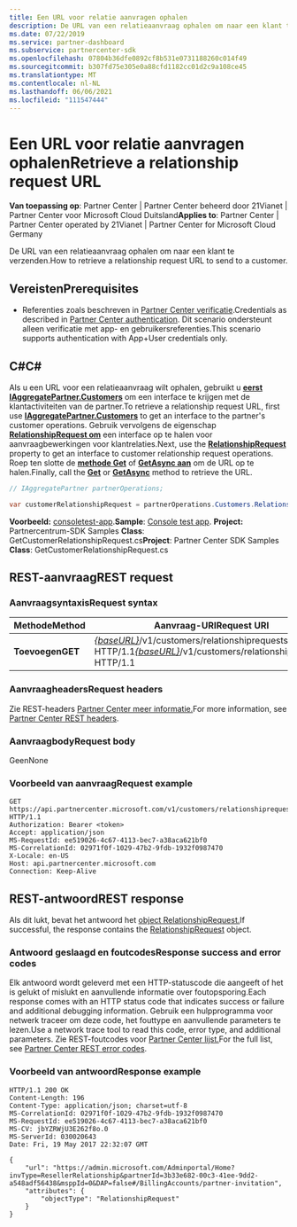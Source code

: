 ```yaml
---
title: Een URL voor relatie aanvragen ophalen
description: De URL van een relatieaanvraag ophalen om naar een klant te verzenden.
ms.date: 07/22/2019
ms.service: partner-dashboard
ms.subservice: partnercenter-sdk
ms.openlocfilehash: 07804b36dfe0892cf8b531e0731188260c014f49
ms.sourcegitcommit: b307fd75e305e0a88cfd1182cc01d2c9a108ce45
ms.translationtype: MT
ms.contentlocale: nl-NL
ms.lasthandoff: 06/06/2021
ms.locfileid: "111547444"
---
```

# <a name="retrieve-a-relationship-request-url"></a><span data-ttu-id="2c13e-103">Een URL voor relatie aanvragen ophalen</span><span class="sxs-lookup"><span data-stu-id="2c13e-103">Retrieve a relationship request URL</span></span>

<span data-ttu-id="2c13e-104">**Van toepassing op**: Partner Center | Partner Center beheerd door 21Vianet | Partner Center voor Microsoft Cloud Duitsland</span><span class="sxs-lookup"><span data-stu-id="2c13e-104">**Applies to**: Partner Center | Partner Center operated by 21Vianet | Partner Center for Microsoft Cloud Germany</span></span>

<span data-ttu-id="2c13e-105">De URL van een relatieaanvraag ophalen om naar een klant te verzenden.</span><span class="sxs-lookup"><span data-stu-id="2c13e-105">How to retrieve a relationship request URL to send to a customer.</span></span>

## <a name="prerequisites"></a><span data-ttu-id="2c13e-106">Vereisten</span><span class="sxs-lookup"><span data-stu-id="2c13e-106">Prerequisites</span></span>

- <span data-ttu-id="2c13e-107">Referenties zoals beschreven in [Partner Center verificatie](partner-center-authentication.md).</span><span class="sxs-lookup"><span data-stu-id="2c13e-107">Credentials as described in [Partner Center authentication](partner-center-authentication.md).</span></span> <span data-ttu-id="2c13e-108">Dit scenario ondersteunt alleen verificatie met app- en gebruikersreferenties.</span><span class="sxs-lookup"><span data-stu-id="2c13e-108">This scenario supports authentication with App+User credentials only.</span></span>

## <a name="c"></a><span data-ttu-id="2c13e-109">C\#</span><span class="sxs-lookup"><span data-stu-id="2c13e-109">C\#</span></span>

<span data-ttu-id="2c13e-110">Als u een URL voor een relatieaanvraag wilt ophalen, gebruikt u [**eerst IAggregatePartner.Customers**](/dotnet/api/microsoft.store.partnercenter.ipartner.customers) om een interface te krijgen met de klantactiviteiten van de partner.</span><span class="sxs-lookup"><span data-stu-id="2c13e-110">To retrieve a relationship request URL, first use [**IAggregatePartner.Customers**](/dotnet/api/microsoft.store.partnercenter.ipartner.customers) to get an interface to the partner's customer operations.</span></span> <span data-ttu-id="2c13e-111">Gebruik vervolgens de eigenschap [**RelationshipRequest om**](/dotnet/api/microsoft.store.partnercenter.customers.icustomercollection.relationshiprequest) een interface op te halen voor aanvraagbewerkingen voor klantrelaties.</span><span class="sxs-lookup"><span data-stu-id="2c13e-111">Next, use the [**RelationshipRequest**](/dotnet/api/microsoft.store.partnercenter.customers.icustomercollection.relationshiprequest) property to get an interface to customer relationship request operations.</span></span> <span data-ttu-id="2c13e-112">Roep ten slotte de [**methode Get**](/dotnet/api/microsoft.store.partnercenter.relationshiprequests.icustomerrelationshiprequest.get) of [**GetAsync aan**](/dotnet/api/microsoft.store.partnercenter.relationshiprequests.icustomerrelationshiprequest.getasync) om de URL op te halen.</span><span class="sxs-lookup"><span data-stu-id="2c13e-112">Finally, call the [**Get**](/dotnet/api/microsoft.store.partnercenter.relationshiprequests.icustomerrelationshiprequest.get) or [**GetAsync**](/dotnet/api/microsoft.store.partnercenter.relationshiprequests.icustomerrelationshiprequest.getasync) method to retrieve the URL.</span></span>

``` csharp
// IAggregatePartner partnerOperations;

var customerRelationshipRequest = partnerOperations.Customers.RelationshipRequest.Get();
```

<span data-ttu-id="2c13e-113">**Voorbeeld:** [consoletest-app](console-test-app.md).</span><span class="sxs-lookup"><span data-stu-id="2c13e-113">**Sample**: [Console test app](console-test-app.md).</span></span> <span data-ttu-id="2c13e-114">**Project:** Partnercentrum-SDK Samples **Class**: GetCustomerRelationshipRequest.cs</span><span class="sxs-lookup"><span data-stu-id="2c13e-114">**Project**: Partner Center SDK Samples **Class**: GetCustomerRelationshipRequest.cs</span></span>

## <a name="rest-request"></a><span data-ttu-id="2c13e-115">REST-aanvraag</span><span class="sxs-lookup"><span data-stu-id="2c13e-115">REST request</span></span>

### <a name="request-syntax"></a><span data-ttu-id="2c13e-116">Aanvraagsyntaxis</span><span class="sxs-lookup"><span data-stu-id="2c13e-116">Request syntax</span></span>

| <span data-ttu-id="2c13e-117">Methode</span><span class="sxs-lookup"><span data-stu-id="2c13e-117">Method</span></span>  | <span data-ttu-id="2c13e-118">Aanvraag-URI</span><span class="sxs-lookup"><span data-stu-id="2c13e-118">Request URI</span></span>                                                                            |
|---------|----------------------------------------------------------------------------------------|
| <span data-ttu-id="2c13e-119">**Toevoegen**</span><span class="sxs-lookup"><span data-stu-id="2c13e-119">**GET**</span></span> | <span data-ttu-id="2c13e-120">[*{baseURL}*](partner-center-rest-urls.md)/v1/customers/relationshiprequests HTTP/1.1</span><span class="sxs-lookup"><span data-stu-id="2c13e-120">[*{baseURL}*](partner-center-rest-urls.md)/v1/customers/relationshiprequests HTTP/1.1</span></span> |

### <a name="request-headers"></a><span data-ttu-id="2c13e-121">Aanvraagheaders</span><span class="sxs-lookup"><span data-stu-id="2c13e-121">Request headers</span></span>

<span data-ttu-id="2c13e-122">Zie REST-headers [Partner Center meer informatie.](headers.md)</span><span class="sxs-lookup"><span data-stu-id="2c13e-122">For more information, see [Partner Center REST headers](headers.md).</span></span>

### <a name="request-body"></a><span data-ttu-id="2c13e-123">Aanvraagbody</span><span class="sxs-lookup"><span data-stu-id="2c13e-123">Request body</span></span>

<span data-ttu-id="2c13e-124">Geen</span><span class="sxs-lookup"><span data-stu-id="2c13e-124">None</span></span>

### <a name="request-example"></a><span data-ttu-id="2c13e-125">Voorbeeld van aanvraag</span><span class="sxs-lookup"><span data-stu-id="2c13e-125">Request example</span></span>

```http
GET https://api.partnercenter.microsoft.com/v1/customers/relationshiprequests HTTP/1.1
Authorization: Bearer <token>
Accept: application/json
MS-RequestId: ee519026-4c67-4113-bec7-a38aca621bf0
MS-CorrelationId: 02971f0f-1029-47b2-9fdb-1932f0987470
X-Locale: en-US
Host: api.partnercenter.microsoft.com
Connection: Keep-Alive
```

## <a name="rest-response"></a><span data-ttu-id="2c13e-126">REST-antwoord</span><span class="sxs-lookup"><span data-stu-id="2c13e-126">REST response</span></span>

<span data-ttu-id="2c13e-127">Als dit lukt, bevat het antwoord het [object RelationshipRequest.](relationships-resources.md#relationshiprequest)</span><span class="sxs-lookup"><span data-stu-id="2c13e-127">If successful, the response contains the [RelationshipRequest](relationships-resources.md#relationshiprequest) object.</span></span>

### <a name="response-success-and-error-codes"></a><span data-ttu-id="2c13e-128">Antwoord geslaagd en foutcodes</span><span class="sxs-lookup"><span data-stu-id="2c13e-128">Response success and error codes</span></span>

<span data-ttu-id="2c13e-129">Elk antwoord wordt geleverd met een HTTP-statuscode die aangeeft of het is gelukt of mislukt en aanvullende informatie over foutopsporing.</span><span class="sxs-lookup"><span data-stu-id="2c13e-129">Each response comes with an HTTP status code that indicates success or failure and additional debugging information.</span></span> <span data-ttu-id="2c13e-130">Gebruik een hulpprogramma voor netwerk traceer om deze code, het fouttype en aanvullende parameters te lezen.</span><span class="sxs-lookup"><span data-stu-id="2c13e-130">Use a network trace tool to read this code, error type, and additional parameters.</span></span> <span data-ttu-id="2c13e-131">Zie REST-foutcodes voor [Partner Center lijst.](error-codes.md)</span><span class="sxs-lookup"><span data-stu-id="2c13e-131">For the full list, see [Partner Center REST error codes](error-codes.md).</span></span>

### <a name="response-example"></a><span data-ttu-id="2c13e-132">Voorbeeld van antwoord</span><span class="sxs-lookup"><span data-stu-id="2c13e-132">Response example</span></span>

```http
HTTP/1.1 200 OK
Content-Length: 196
Content-Type: application/json; charset=utf-8
MS-CorrelationId: 02971f0f-1029-47b2-9fdb-1932f0987470
MS-RequestId: ee519026-4c67-4113-bec7-a38aca621bf0
MS-CV: jbYZRWjU3E262f8o.0
MS-ServerId: 030020643
Date: Fri, 19 May 2017 22:32:07 GMT

{
    "url": "https://admin.microsoft.com/Adminportal/Home?invType=ResellerRelationship&partnerId=3b33e682-00c3-41ee-9dd2-a548adf56438&msppId=0&DAP=false#/BillingAccounts/partner-invitation",
    "attributes": {
        "objectType": "RelationshipRequest"
    }
}
```
